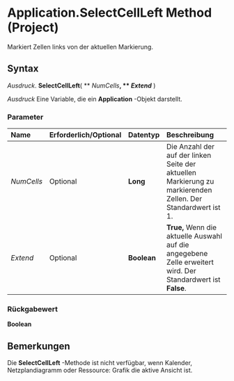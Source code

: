 
# Application.SelectCellLeft Method (Project)

Markiert Zellen links von der aktuellen Markierung.


## Syntax

 _Ausdruck_. **SelectCellLeft**( ** _NumCells_**, ** _Extend_** )

 _Ausdruck_ Eine Variable, die ein **Application** -Objekt darstellt.


### Parameter



|**Name**|**Erforderlich/Optional**|**Datentyp**|**Beschreibung**|
|:-----|:-----|:-----|:-----|
| _NumCells_|Optional|**Long**|Die Anzahl der auf der linken Seite der aktuellen Markierung zu markierenden Zellen. Der Standardwert ist 1.|
| _Extend_|Optional|**Boolean**|**True,** Wenn die aktuelle Auswahl auf die angegebene Zelle erweitert wird. Der Standardwert ist **False**.|

### Rückgabewert

 **Boolean**


## Bemerkungen

Die  **SelectCellLeft** -Methode ist nicht verfügbar, wenn Kalender, Netzplandiagramm oder Ressource: Grafik die aktive Ansicht ist.


